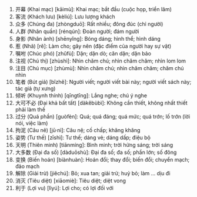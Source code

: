 1. 开幕 (Khai mạc) [kāimù]: Khai mạc; bắt đầu (cuộc họp, triển lãm)
2. 客流 (Khách lưu) [kèliú]: Lưu lượng khách
3. 众多 (Chúng đa) [zhòngduō]: Rất nhiều; đông đúc (chỉ người)
4. 人群 (Nhân quần) [rénqún]: Đoàn người; đám người
5. 身影 (Nhân ảnh) [shēnyǐng]: Bóng dáng; hình thể; hình dáng
6. 惹 (Nhã) [rě]: Làm cho; gây nên (đặc điểm của người hay sự vật)
7. 嘱咐 (Chúc phó) [zhǔfù]: Dặn; dặn dò; căn dặn; dặn bảo
8. 注视 (Chú thị) [zhùshì]: Nhìn chăm chú; nhìn chăm chăm; nhìn lom lom
9. 注目 (Chú mục) [zhùmù]: Nhìn chăm chú; nhìn chăm chăm; chăm chú nhìn
10. 笔者 (Bút giả) [bǐzhě]: Người viết; người viết bài này; người viết sách này; tác giả (tự xưng)
11. 倾听 (Khuynh thính) [qīngtīng]: Lắng nghe; chú ý nghe
12. 大可不必 (Đại khả bất tất) [dàkěbùbì]: Không cần thiết, không nhất thiết phải làm thế
13. 过分 (Quá phần) [guòfèn]: Quá; quá đáng; quá mức; quá trớn; lố trớn (lời nói, việc làm)
14. 拘泥 (Câu nê) [jū·nì]: Câu nệ; cố chấp; khăng khăng
15. 姿势 (Tư thế) [zīshì]: Tư thế; dáng vẻ; dáng dấp; điệu bộ
16. 天明 (Thiên minh) [tiānmíng]: Bình minh; trời hửng sáng; trời sáng
17. 大多数 (Đại đa số) [dàduōshù]: Đại đa số; đa số; phần lớn; số đông
18. 变换 (Biến hoán) [biànhuàn]: Hoán đổi; thay đổi; biến đổi; chuyển mạch; đảo mạch
19. 解除 (Giải trừ) [jiěchú]: Bỏ; xua tan; giải trừ; huỷ bỏ; làm ... dịu đi
20. 消灭 (Tiêu diệt) [xiāomiè]: Tiêu diệt; diệt vong
21. 利于 (Lợi vu) [lìyú]: Lợi cho; có lợi đối với